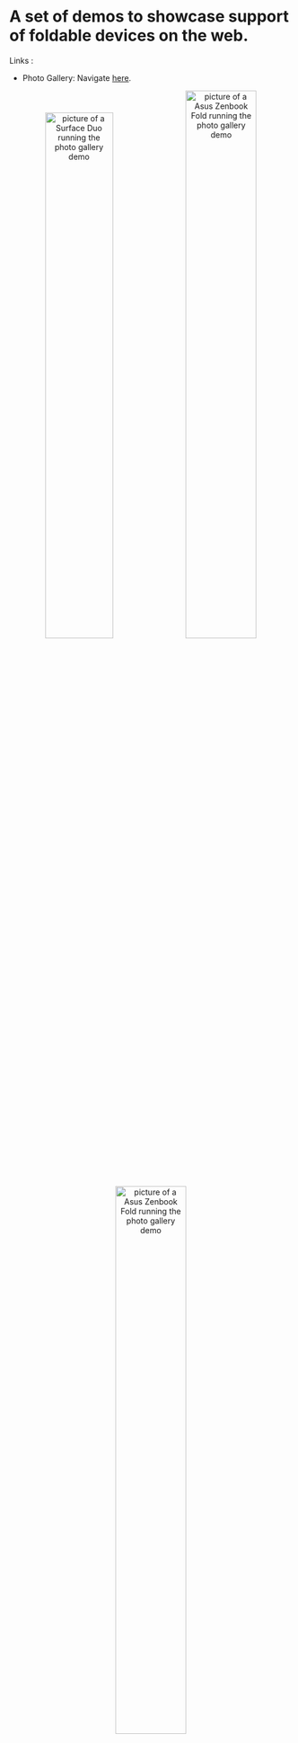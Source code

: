 # A set of demos to showcase support of foldable devices on the web.

Links :
- Photo Gallery: Navigate [here](https://foldable-devices.github.io/demos/photo-gallery).

<p style="text-align: center;">
<img src="docs/images/photo-gallery.jpg" alt="picture of a Surface Duo running the photo gallery demo" style="width:49%;"/>

<img src="docs/images/photo-gallery-asus-2.jpg" alt="picture of a Asus Zenbook Fold running the photo gallery demo" style="width:50%;"/>

<img src="docs/images/photo-gallery-asus-3.jpg" alt="picture of a Asus Zenbook Fold running the photo gallery demo" style="width:50%;"/>

<img src="docs/images/photo-gallery-asus-1.jpg" alt="picture of a Asus Zenbook Fold running the photo gallery demo" style="width:50%;"/>
</p>

&nbsp;

- Foldship: Navigate [here](https://foldable-devices.github.io/demos/foldship).

<p style="text-align: center;">
<img src="docs/images/battleship-duo.jpg" alt="picture of a Surface Duo running Battleship demo game" style="width:49%;"/>

<img src="docs/images/battleship-zenbook.jpg" alt="picture of a Asus Zenbook Pro Duo running Battleship demo game" style="width:50%;"/>

<img src="docs/images/battleship-asus-1.jpg" alt="picture of a Asus Zenbook Fold running the Battleship demo game" style="width:50%;"/>
</p>

&nbsp;

- FoldTube: Navigate [here](https://foldable-devices.github.io/demos/foldtube).

<p style="text-align: center;">
<img src="docs/images/fold-tube-asus-3.jpg" alt="picture of a Surface Duo running the fold tube demo" style="width:40%;"/>

<img src="docs/images/fold-tube-asus-2.jpg" alt="picture of a Asus Zenbook Fold running the fold tube demo" style="width:40%;"/>

<img src="docs/images/fold-tube-asus-1.jpg" alt="picture of a Asus Zenbook Fold running the fold tube demo" style="width:40%;"/>
</p>

&nbsp;

- FoldNews: Navigate [here](https://foldable-devices.github.io/demos/foldnews).

<p style="text-align: center;">
<img src="docs/images/fold-news.jpg" alt="picture of a Surface Duo running the fold news demo" style="width:40%;"/>

<img src="docs/images/fold-news-asus-2.jpg" alt="picture of a Asus Zenbook Fold running the fold news demo" style="width:40%;"/>

<img src="docs/images/fold-news-asus-1.jpg" alt="picture of a Asus Zenbook Fold running the fold news demo" style="width:40%;"/>
</p>

&nbsp;

- FoldMail: Navigate [here](https://foldable-devices.github.io/demos/foldmail).

<p style="text-align: center;">
<img src="docs/images/fold-mail.jpg" alt="picture of a Samsung Galaxy Z Fold running the fold mail demo" style="width:40%;"/>

<img src="docs/images/fold-mail-asus-2.jpg" alt="picture of a Asus Zenbook Fold running the fold mail demo" style="width:40%;"/>

<img src="docs/images/fold-mail-asus-1.jpg" alt="picture of a Asus Zenbook Fold running the fold mail demo" style="width:40%;"/>
</p>

&nbsp;

- StarFold: Navigate [here](https://foldable-devices.github.io/demos/starfold).

<p style="text-align: center;">
<img src="docs/images/starfold.jpg" alt="picture of a Surface Duo running the starfold demo" style="width:100%;"/>

<img src="docs/images/starfold-asus-1.jpg" alt="picture of a Asus Zenbook Fold running the starfold demo" style="width:100%;"/>
</p>

&nbsp;

- Simple: Navigate [here](https://foldable-devices.github.io/demos/simple) (useful to display segments and posture information).

# How to build/develop the demos
Enter a directory and run follow the README.md.
